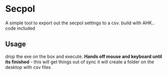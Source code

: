 Secpol
================
A simple tool to export out the secpol settings to a csv. build with AHK.. code included

Usage
---------
drop the exe on the box and execute. 
**Hands off mouse and keyboard until its finished** - this will get things out of sync 
it will create a folder on the desktop with csv files 

